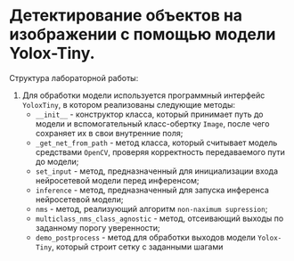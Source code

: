 # Детектирование объектов на изображении с помощью модели Yolox-Tiny.

Структура лабораторной работы:
1. Для обработки модели используется программный интерфейс `YoloxTiny`, в котором реализованы следующие методы:
    * `__init__` - конструктор класса, который принимает путь до модели и вспомогательный класс-обертку `Image`, после чего сохраняет их в свои внутренние поля;
    * `_get_net_from_path` - метод класса, который считывает модель средствами `OpenCV`, проверяя корректность передаваемого пути до модели;
    * `set_input` - метод, предназначенный для инициализации входа нейросетевой модели перед инференсом;
    * `inference` - метод, предназначенный для запуска инференса нейросетевой модели;
    * `nms` - метод, реализующий алгоритм `non-naximum supression`;
    * `multiclass_nms_class_agnostic` - метод, отсеивающий выходы по заданному порогу уверенности;
    * `demo_postprocess` - метод для обработки выходов модели `Yolox-Tiny`, который строит сетку с заданными шагами